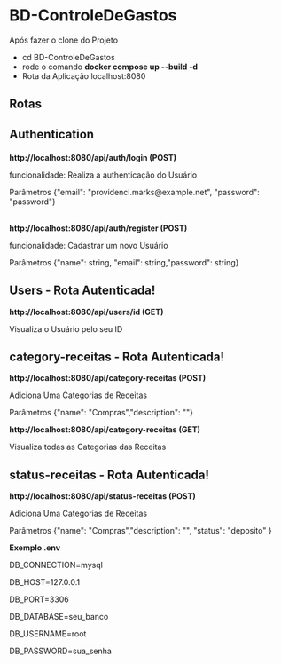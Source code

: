 # BD-ControleDeGastos

Após fazer o clone do Projeto
- cd BD-ControleDeGastos
- rode o comando **docker compose up --build -d**
- Rota da Aplicação localhost:8080

## Rotas
## <p>Authentication</p>
**<p>http://localhost:8080/api/auth/login  (POST)</p>**
<p>funcionalidade: Realiza a authenticação do Usuário</p>
Parâmetros
{"email": "providenci.marks@example.net", "password": "password"}
<br>
<br>

**<p>http://localhost:8080/api/auth/register (POST)</p>**
<p>funcionalidade: Cadastrar um novo Usuário</p>
Parâmetros
{"name": string, "email": string,"password": string}
<br>

## Users - Rota Autenticada!

**<p>http://localhost:8080/api/users/id (GET)</p>**
<p>Visualiza o Usuário pelo seu ID</p>


## category-receitas - Rota Autenticada!
**<p>http://localhost:8080/api/category-receitas (POST)</p>**
<p>Adiciona Uma Categorias de Receitas</p>
Parâmetros
 {"name": "Compras","description": ""}
<br>

**<p>http://localhost:8080/api/category-receitas (GET)</p>**
<p>Visualiza todas as Categorias das Receitas</p>


## status-receitas - Rota Autenticada!
**<p>http://localhost:8080/api/status-receitas (POST)</p>**
<p>Adiciona Uma Categorias de Receitas</p>
Parâmetros
 {"name": "Compras","description": "", "status": "deposito" }
<br>




**Exemplo .env**
<p>DB_CONNECTION=mysql</p>
<p>DB_HOST=127.0.0.1</p>
<p>DB_PORT=3306</p>
<p>DB_DATABASE=seu_banco</p>
<p>DB_USERNAME=root</p>
<p>DB_PASSWORD=sua_senha</p>
